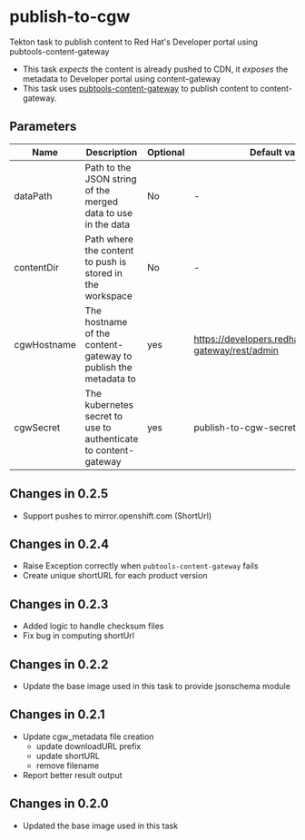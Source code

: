 # publish-to-cgw

Tekton task to publish content to Red Hat's Developer portal using pubtools-content-gateway

 - This task _expects_ the content is already pushed to CDN, it _exposes_ the metadata to Developer portal using content-gateway
 - This task uses [pubtools-content-gateway](https://github.com/release-engineering/pubtools-content-gateway) to publish content to content-gateway.



## Parameters

| Name        | Description                                                     | Optional | Default value |
|-------------|-----------------------------------------------------------------|----------|---------------|
| dataPath    | Path to the JSON string of the merged data to use in the data   | No       | -             |
| contentDir  | Path where the content to push is stored in the workspace       | No       | -             |
| cgwHostname | The hostname of the content-gateway to publish the metadata to  | yes      | https://developers.redhat.com/content-gateway/rest/admin |
| cgwSecret   | The kubernetes secret to use to authenticate to content-gateway | yes      | publish-to-cgw-secret |

## Changes in 0.2.5
* Support pushes to mirror.openshift.com (ShortUrl)

## Changes in 0.2.4
* Raise Exception correctly when `pubtools-content-gateway` fails
* Create unique shortURL for each product version

## Changes in 0.2.3
* Added logic to handle checksum files
* Fix bug in computing shortUrl

## Changes in 0.2.2
* Update the base image used in this task to provide jsonschema module

## Changes in 0.2.1
* Update cgw_metadata file creation
  * update downloadURL prefix
  * update shortURL
  * remove filename
* Report better result output

## Changes in 0.2.0
* Updated the base image used in this task
